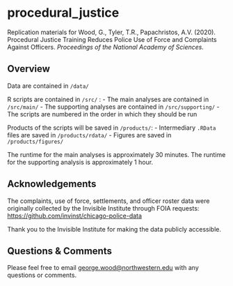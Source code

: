 # procedural_justice

Replication materials for Wood, G., Tyler, T.R., Papachristos, A.V. (2020). Procedural Justice Training Reduces Police Use of Force and Complaints Against Officers. *Proceedings of the National Academy of Sciences.*

## Overview

Data are contained in `/data/`  

R scripts are contained in `/src/` :
	- The main analyses are contained in `/src/main/`
	- The supporting analyses are contained in `/src/supporting/`
	- The scripts are numbered in the order in which they should be run

Products of the scripts will be saved in `/products/`:
	- Intermediary `.RData` files are saved in `/products/rdata/`
	- Figures are saved in `/products/figures/`

The runtime for the main analyses is approximately 30 minutes. The runtime for the supporting analysis is approximately 1 hour.

## Acknowledgements

The complaints, use of force, settlements, and officer roster data were originally collected by the Invisible Institute through FOIA requests:
https://github.com/invinst/chicago-police-data

Thank you to the Invisible Institute for making the data publicly accessible.

## Questions & Comments

Please feel free to email george.wood@northwestern.edu with any questions or comments.
